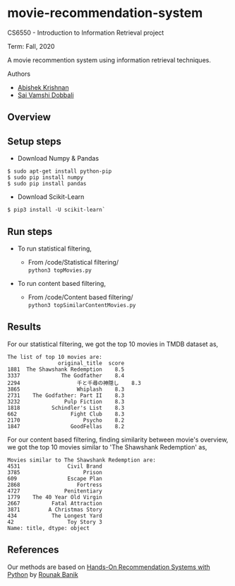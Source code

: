 # movie-recommendation-system
CS6550 - Introduction to Information Retrieval project

Term: Fall, 2020

A movie recommention system using information retrieval techniques.

Authors
* [Abishek Krishnan](https://github.com/github4ak)
* [Sai Vamshi Dobbali](https://github.com/saivamshidobbali)

Overview
--------


Setup steps
-----------
- Download Numpy & Pandas
```
$ sudo apt-get install python-pip
$ sudo pip install numpy
$ sudo pip install pandas
```

- Download Scikit-Learn <br/>
```
$ pip3 install -U scikit-learn`
```

Run steps
---------
- To run statistical filtering,
  - From /code/Statistical filtering/ <br/>
  `python3 topMovies.py`

- To run content based filtering,
  - From /code/Content based filtering/ <br/>
  `python3 topSimilarContentMovies.py`

Results
-------

For our statistical filtering, we got the top 10 movies in TMDB dataset as,

```
The list of top 10 movies are:
                original_title  score
1881  The Shawshank Redemption    8.5
3337             The Godfather    8.4
2294                  千と千尋の神隠し    8.3
3865                  Whiplash    8.3
2731    The Godfather: Part II    8.3
3232              Pulp Fiction    8.3
1818          Schindler's List    8.3
662                 Fight Club    8.3
2170                    Psycho    8.2
1847                GoodFellas    8.2
```

For our content based filtering, finding similarity between movie's overview, we got the top 10 movies similar to 'The Shawshank Redemption' as,
```
Movies similar to The Shawshank Redemption are:
4531               Civil Brand
3785                    Prison
609                Escape Plan
2868                  Fortress
4727              Penitentiary
1779    The 40 Year Old Virgin
2667          Fatal Attraction
3871         A Christmas Story
434           The Longest Yard
42                 Toy Story 3
Name: title, dtype: object
```

References
----------
Our methods are based on [Hands-On Recommendation Systems with Python](https://www.oreilly.com/library/view/hands-on-recommendation-systems/9781788993753/) by [Rounak Banik](https://github.com/rounakbanik)

